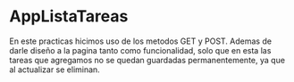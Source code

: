 # AppListaTareas
En este practicas hicimos uso de los metodos GET y POST. Ademas de darle diseño a la pagina tanto como funcionalidad, solo que en esta 
las tareas que agregamos no se quedan guardadas permanentemente, ya que al actualizar se eliminan.
